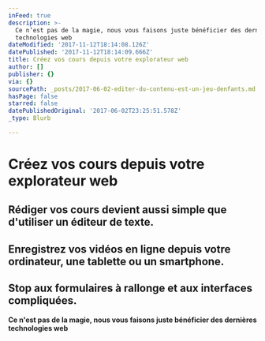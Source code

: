 ```yaml
---
inFeed: true
description: >-
  Ce n’est pas de la magie, nous vous faisons juste bénéficier des dernières
  technologies web
dateModified: '2017-11-12T18:14:08.126Z'
datePublished: '2017-11-12T18:14:09.666Z'
title: Créez vos cours depuis votre explorateur web
author: []
publisher: {}
via: {}
sourcePath: _posts/2017-06-02-editer-du-contenu-est-un-jeu-denfants.md
hasPage: false
starred: false
datePublishedOriginal: '2017-06-02T23:25:51.578Z'
_type: Blurb

---
```

# **Créez vos cours depuis votre explorateur web**

## Rédiger vos cours devient aussi simple que d'utiliser un éditeur de texte.

## Enregistrez vos vidéos en ligne depuis votre ordinateur, une tablette ou un smartphone.

## Stop aux formulaires à rallonge et aux interfaces compliquées.

**Ce n'est pas de la magie, nous vous faisons juste bénéficier des dernières technologies web**
